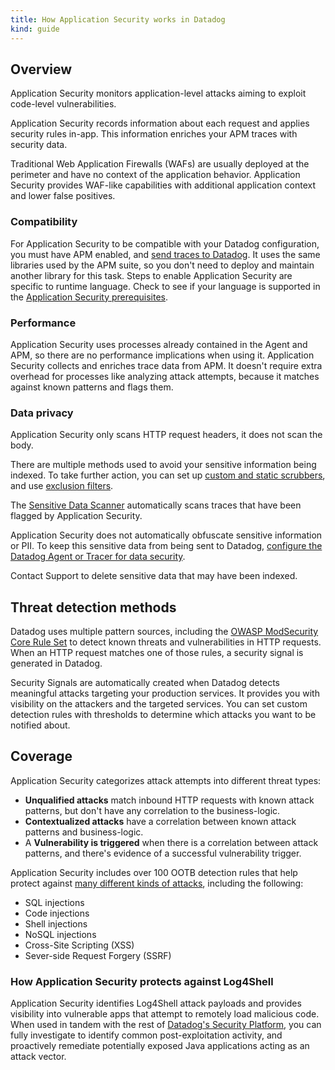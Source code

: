 ```yaml
---
title: How Application Security works in Datadog
kind: guide
---
```


## Overview

Application Security monitors application-level attacks aiming to exploit code-level vulnerabilities.

Application Security records information about each request and applies security rules in-app. This information enriches your APM traces with security data.

Traditional Web Application Firewalls (WAFs) are usually deployed at the perimeter and have no context of the application behavior. Application Security provides WAF-like capabilities with additional application context and lower false positives.

### Compatibility

For Application Security to be compatible with your Datadog configuration, you must have APM enabled, and [send traces to Datadog][1]. It uses the same libraries used by the APM suite, so you don't need to deploy and maintain another library for this task. Steps to enable Application Security are specific to runtime language. Check to see if your language is supported in the [Application Security prerequisites][2].

### Performance

Application Security uses processes already contained in the Agent and APM, so there are no performance implications when using it. Application Security collects and enriches trace data from APM. It doesn't require extra overhead for processes like analyzing attack attempts, because it matches against known patterns and flags them.

### Data privacy

Application Security only scans HTTP request headers, it does not scan the body. 

There are multiple methods used to avoid your sensitive information being indexed. To take further action, you can set up [custom and static scrubbers][3], and use [exclusion filters][4].

The [Sensitive Data Scanner][5] automatically scans traces that have been flagged by Application Security.

Application Security does not automatically obfuscate sensitive information or PII. To keep this sensitive data from being sent to Datadog, [configure the Datadog Agent or Tracer for data security][3].

Contact Support to delete sensitive data that may have been indexed.

## Threat detection methods

Datadog uses multiple pattern sources, including the [OWASP ModSecurity Core Rule Set][6] to detect known threats and vulnerabilities in HTTP requests. When an HTTP request matches one of those rules, a security signal is generated in Datadog.

Security Signals are automatically created when Datadog detects meaningful attacks targeting your production services. It provides you with visibility on the attackers and the targeted services. You can set custom detection rules with thresholds to determine which attacks you want to be notified about.

## Coverage

Application Security categorizes attack attempts into different threat types:

* **Unqualified attacks** match inbound HTTP requests with known attack patterns, but don't have any correlation to the business-logic.
* **Contextualized attacks** have a correlation between known attack patterns and business-logic.
* A **Vulnerability is triggered** when there is a correlation between attack patterns, and there's evidence of a successful vulnerability trigger.

Application Security includes over 100 OOTB detection rules that help protect against [many different kinds of attacks][7], including the following:

* SQL injections
* Code injections
* Shell injections
* NoSQL injections
* Cross-Site Scripting (XSS)
* Sever-side Request Forgery (SSRF)

### How Application Security protects against Log4Shell

 Application Security identifies Log4Shell attack payloads and provides visibility into vulnerable apps that attempt to remotely load malicious code. When used in tandem with the rest of [Datadog's Security Platform][8], you can fully investigate to identify common post-exploitation activity, and proactively remediate potentially exposed Java applications acting as an attack vector.

[1]: /tracing/setup_overview/
[2]: /security_platform/application_security/getting_started/#prerequisites
[3]: /tracing/setup_overview/configure_data_security/?tab=http
[4]: /security_platform/guide/how-to-setup-security-filters-using-cloud-siem-api/
[5]: /account_management/org_settings/sensitive_data_detection/
[6]: https://owasp.org/www-project-modsecurity-core-rule-set/
[7]: https://app.datadoghq.com/security/appsec/event-rules
[8]: /security_platform/
